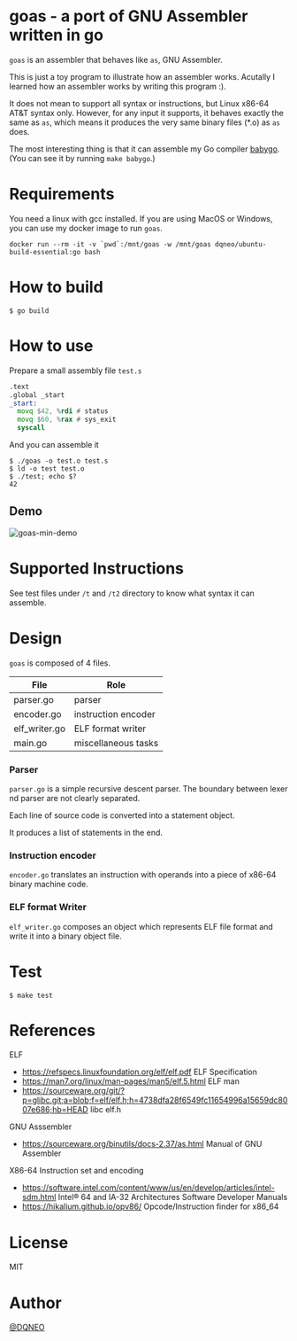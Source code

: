 # goas - a port of GNU Assembler written in go

`goas` is an assembler that behaves like `as`, GNU Assembler.

This is just a toy program to illustrate how an assembler works. Acutally I learned how an assembler works by writing this program :).

It does not mean to support all syntax or instructions, but  Linux x86-64 AT&T syntax only.
However, for any input it supports, it behaves exactly the same as `as`,
 which means it produces the very same binary files (*.o) as `as` does.

The most interesting thing is that it can assemble my Go compiler [babygo](https://github.com/DQNEO/babygo). (You can see it by running `make babygo`.)


# Requirements

You need a linux with gcc installed.
If you are using MacOS or Windows, you can use my docker image to run `goas`.

```cgo
docker run --rm -it -v `pwd`:/mnt/goas -w /mnt/goas dqneo/ubuntu-build-essential:go bash 
```

# How to build

```
$ go build
```

# How to use

Prepare a small assembly file `test.s`

```asm
.text
.global _start
_start:
  movq $42, %rdi # status
  movq $60, %rax # sys_exit
  syscall
```

And you can assemble it

```terminal
$ ./goas -o test.o test.s
$ ld -o test test.o
$ ./test; echo $?
42
```

## Demo

![goas-min-demo](https://user-images.githubusercontent.com/188741/134793225-411c06e7-982d-44aa-8fec-34139d5d080b.gif)


# Supported Instructions

See test files under `/t` and `/t2` directory to know what syntax it can assemble.

# Design

`goas` is composed of 4 files.

File|Role
---|---
parser.go | parser
encoder.go | instruction encoder
elf_writer.go | ELF format writer
main.go | miscellaneous tasks

### Parser

`parser.go` is a simple recursive descent parser. The boundary between lexer nd parser are not clearly separated.

Each line of source code is converted into a statement object.

It produces a list of statements in the end.

### Instruction encoder

`encoder.go` translates an instruction with operands into a piece of x86-64 binary machine code.

### ELF format Writer

`elf_writer.go` composes an object which represents ELF file format and write it into a binary object file.

# Test

```
$ make test
```

# References

ELF

* https://refspecs.linuxfoundation.org/elf/elf.pdf ELF Specification
* https://man7.org/linux/man-pages/man5/elf.5.html ELF man
* https://sourceware.org/git/?p=glibc.git;a=blob;f=elf/elf.h;h=4738dfa28f6549fc11654996a15659dc8007e686;hb=HEAD libc elf.h

GNU Asssembler

* https://sourceware.org/binutils/docs-2.37/as.html Manual of GNU Assembler

X86-64 Instruction set and encoding

* https://software.intel.com/content/www/us/en/develop/articles/intel-sdm.html Intel® 64 and IA-32 Architectures Software Developer Manuals
* https://hikalium.github.io/opv86/ Opcode/Instruction finder for x86_64

# License

MIT

# Author

[@DQNEO](https://twitter.com/DQNEO)

